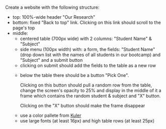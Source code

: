 Create a website with the following structure: 
<ul>
    <li>top: 100%-wide header "Our Research"</li>
    <li>bottom: fixed "Back to top" link. Clicking on this link should scroll to the page's top</li>
    <li>
    middle:
        <ul>
            <li>
                centered table (700px wide) with 2 columns: "Student Name" & "Subject"
            </li>
            <li>
                side menu (100px width) with: a form, the fields: "Student Name" (drop down list with the names of all students in our bootcamp) and "Subject" and a submit button
            </li>
            <li>
                clicking on submit should add the fields to the table as a new row
            </li>
            <li>
                <p>below the table there should be a button "Pick One".</p><p>Clicking on this button should pull a random row from the table, change the screen's opacity to 25% and display in the middle of it a frame which contains the random student & subject and "X" button.<p>Clicking on the "X" button should make the frame disappear</p>
            </li>
            <li>
            use a color pallete from <a href="https://color.adobe.com/create/color-wheel/" target="_blank">Kuler</a>
            </li>
            <li>
            use large fonts (at least 16px) and high table rows (at least 25px)
            </li>
        </ul>
    </li>
</ul>